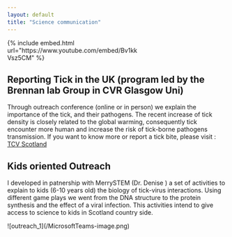 ```yaml
---
layout: default
title: "Science communication"
---
```

<div style="width: 60%; height: 60%">
{% include embed.html url="https://www.youtube.com/embed/Bv1kkVsz5CM" %}
</div>

## Reporting Tick in the UK (program led by the Brennan lab Group in CVR Glasgow Uni)
Through outreach conference (online or in person) we explain the importance of the tick, and their pathogens.
The recent increase of tick density is closely related to the global warming, 
consequently tick encounter more human and increase the risk of tick-borne pathogens transmission.
If you want to know more or report a tick bite, please visit : [TCV Scotland]("https://www.tcv.org.uk/scotland/what-makes-viruses-tick") 
## Kids oriented Outreach

I developed in patnership with MerrySTEM (Dr. Denise ) a set of activities to explain to kids (6-10 years old) the biology of tick-virus interactions.
Using different game plays we went from the DNA structure to the protein synthesis and the effect of a viral infection.
This activities intend to give access to science to kids in Scotland country side.

<div style="width: 60%; height: 60%">
![outreach_1](/MicrosoftTeams-image.png)
</div>
                          
